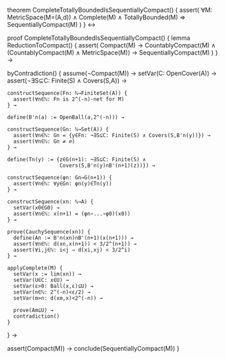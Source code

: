 theorem CompleteTotallyBoundedIsSequentiallyCompact() {
  assert(
    ∀M: MetricSpace(M=(A,d)) ∧ Complete(M) ∧ TotallyBounded(M) ⇒ 
    SequentiallyCompact(M)
  )
} ↔

proof CompleteTotallyBoundedIsSequentiallyCompact() {
  lemma ReductionToCompact() {
    assert(
      Compact(M) → CountablyCompact(M) ∧
      (CountablyCompact(M) ∧ MetricSpace(M)) → SequentiallyCompact(M)
    )
  } →

  byContradiction() {
    assume(¬Compact(M)) →
    setVar(C: OpenCover(A)) →
    assert(¬∃S⊆C: Finite(S) ∧ Covers(S,A)) →
    
    constructSequence(Fn: ℕ→FiniteSet(A)) {
      assert(∀n∈ℕ: Fn is 2^(-n)-net for M)
    } →
    
    define(B'n(a) := OpenBall(a,2^(-n))) →
    
    constructSequence(Gn: ℕ→Set(A)) {
      assert(∀n∈ℕ: Gn = {y∈Fn: ¬∃S⊆C: Finite(S) ∧ Covers(S,B'n(y))}) →
      assert(∀n∈ℕ: Gn ≠ ∅)
    } →
    
    define(Tn(y) := {z∈G(n+1): ¬∃S⊆C: Finite(S) ∧ 
                     Covers(S,B'n(y)∩B'(n+1)(z))}) →
    
    constructSequence(φn: Gn→G(n+1)) {
      assert(∀n∈ℕ: ∀y∈Gn: φn(y)∈Tn(y))
    } →
    
    constructSequence(xn: ℕ→A) {
      setVar(x0∈G0) →
      assert(∀n∈ℕ: x(n+1) = (φn∘...∘φ0)(x0))
    } →
    
    prove(CauchySequence(xn)) {
      define(An := B'n(xn)∩B'(n+1)(x(n+1))) →
      assert(∀n∈ℕ: d(xn,x(n+1)) < 3/2^(n+1)) →
      assert(∀i,j∈ℕ: i<j ⇒ d(xi,xj) < 3/2^i)
    } →
    
    applyComplete(M) {
      setVar(x := lim(xn)) →
      setVar(U∈C: x∈U) →
      setVar(ε>0: Ball(x,ε)⊆U) →
      setVar(n∈ℕ: 2^(-n)<ε/2) →
      setVar(m>n: d(xm,x)<2^(-n)) →
      
      prove(Am⊆U) →
      contradiction()
    }
  } →
  
  assert(Compact(M)) →
  conclude(SequentiallyCompact(M))
}